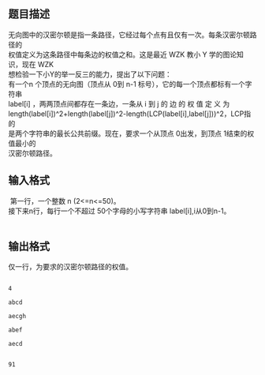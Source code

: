 ## 题目描述

<p>无向图中的汉密尔顿是指一条路径，它经过每个点有且仅有一次。每条汉密尔顿路径的<br> 权值定义为这条路径中每条边的权值之和。这是最近 WZK 教小 Y 学的图论知识，现在 WZK<br> 想检验一下小Y的举一反三的能力，提出了以下问题： <br> 有一个n 个顶点的无向图（顶点从 0到 n-1 标号），它的每一个顶点都标有一个字符串<br> label[i] ，两两顶点间都存在一条边，一条从 i 到 j 的 边 的 权 值 定 义 为<br> length(label[i])^2+length(label[j])^2-length(LCP(label[i],label[j]))^2，LCP指的<br> 是两个字符串的最长公共前缀。现在，要求一个从顶点 0出发，到顶点 1结束的权值最小的<br> 汉密尔顿路径。</p> 
<p></p>

## 输入格式

<p> 第一行，一个整数 n (2<=n<=50)。 <br> 接下来n行，每行一个不超过 50个字母的小写字符串 label[i],i从0到n-1。 <br>  </p> 
<p></p>

## 输出格式

<p>仅一行，为要求的汉密尔顿路径的权值。</p> 
<p></p>

```input1
4
abcd
aecgh
abef
aecd
```
```output1
91
```
